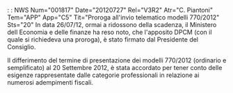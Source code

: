  :  : NWS Num="001817" Date="20120727" Rel="V3R2" Atr="C. Piantoni" Tem="APP" App="C5" Tit="Proroga all'invio telematico modelli 770/2012" Sts="20"
In data 26/07/12, ormai a ridossono della scadenza, il Ministero dell Economia e delle finanze ha reso noto, che l'apposito DPCM (con il quale si richiedeva una proroga), è stato firmato dal Presidente del Consiglio.

Il differimento del termine di presentazione dei modelli 770/2012 (ordinario e semplificato) al 20
Settembre 2012, è stata accordato per tener conto delle esigenze rappresentate dalle categorie professionali in relazione ai numerosi adempimenti fiscali.
